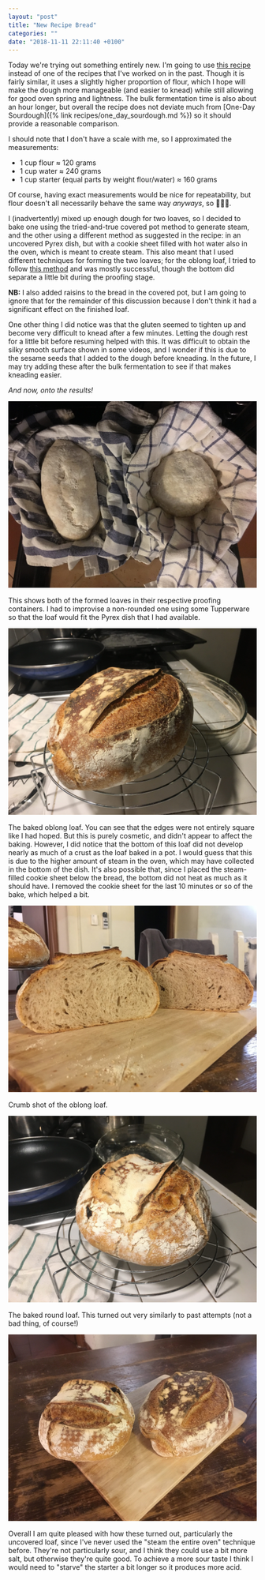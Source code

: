 ```yaml
---
layout: "post"
title: "New Recipe Bread"
categories: ""
date: "2018-11-11 22:11:40 +0100"
---
```


  Today we're trying out something entirely new. I'm going to use [this recipe](https://www.ilovecooking.ie/features/sourdough-bread-masterclass-with-patrick-ryan/) instead of one of the recipes that I've worked on in the past. Though it is fairly similar, it uses a slightly higher proportion of flour, which I hope will make the dough more manageable (and easier to knead) while still allowing for good oven spring and lightness. The bulk fermentation time is also about an hour longer, but overall the recipe does not deviate much from [One-Day Sourdough]({% link recipes/one_day_sourdough.md %}) so it should provide a reasonable comparison. 

I should note that I don't have a scale with me, so I approximated the measurements:
- 1 cup flour ≈ 120 grams
- 1 cup water ≈ 240 grams
- 1 cup starter (equal parts by weight flour/water) ≈ 160 grams

Of course, having exact measurements would be nice for repeatability, but flour doesn't all necessarily behave the same way _anyways_, so 🤷🏻‍♂️. 

I (inadvertently) mixed up enough dough for two loaves, so I decided to bake one using the tried-and-true covered pot method to generate steam, and the other using a different method as suggested in the recipe: in an uncovered Pyrex dish, but with a cookie sheet filled with hot water also in the oven, which is meant to create steam. This also meant that I used different techniques for forming the two loaves; for the oblong loaf, I tried to follow [this method](https://youtu.be/be57uXRf5xo?t=504) and was mostly successful, though the bottom did separate a little bit during the proofing stage.

**NB:** I also added raisins to the bread in the covered pot, but I am going to ignore that for the remainder of this discussion because I don't think it had a significant effect on the finished loaf.

One other thing I did notice was that the gluten seemed to tighten up and become very difficult to knead after a few minutes. Letting the dough rest for a little bit before resuming helped with this. It was difficult to obtain the silky smooth surface shown in some videos, and I wonder if this is due to the sesame seeds that I added to the dough before kneading. In the future, I may try adding these after the bulk fermentation to see if that makes kneading easier.

_And now, onto the results!_

![](/assets/img/2018-11-11/IMG_4002.jpeg)

This shows both of the formed loaves in their respective proofing containers. I had to improvise a non-rounded one using some Tupperware so that the loaf would fit the Pyrex dish that I had available.

![](/assets/img/2018-11-11/IMG_4004.jpeg)

The baked oblong loaf. You can see that the edges were not entirely square like I had hoped. But this is purely cosmetic, and didn't appear to affect the baking. However, I did notice that the bottom of this loaf did not develop nearly as much of a crust as the loaf baked in a pot. I would guess that this is due to the higher amount of steam in the oven, which may have collected in the bottom of the dish. It's also possible that, since I placed the steam-filled cookie sheet below the bread, the bottom did not heat as much as it should have. I removed the cookie sheet for the last 10 minutes or so of the bake, which helped a bit.

![](/assets/img/2018-11-11/IMG_4007.jpeg)

Crumb shot of the oblong loaf.

![](/assets/img/2018-11-11/IMG_4005.jpeg)

The baked round loaf. This turned out very similarly to past attempts (not a bad thing, of course!)

![](/assets/img/2018-11-11/IMG_4006.jpeg)


Overall I am quite pleased with how these turned out, particularly the uncovered loaf, since I've never used the "steam the entire oven" technique before. They're not particularly sour, and I think they could use a bit more salt, but otherwise they're quite good. To achieve a more sour taste I think I would need to "starve" the starter a bit longer so it produces more acid.

